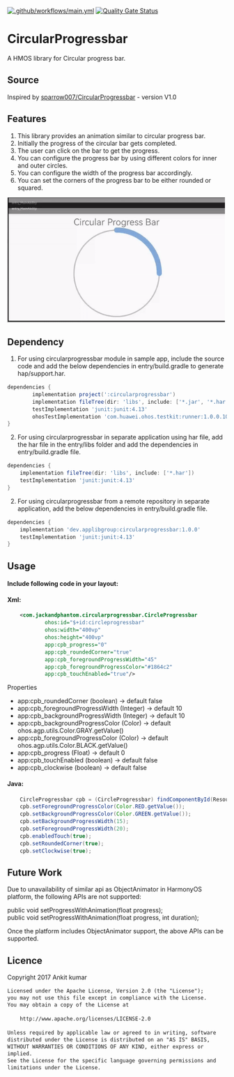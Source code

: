 [![.github/workflows/main.yml](https://github.com/applibgroup/CircularProgressbar/actions/workflows/main.yml/badge.svg)](https://github.com/applibgroup/CircularProgressbar/actions/workflows/main.yml)
[![Quality Gate Status](https://sonarcloud.io/api/project_badges/measure?project=applibgroup_CircularProgressbar&metric=alert_status)](https://sonarcloud.io/summary/new_code?id=applibgroup_CircularProgressbar)

# CircularProgressbar
A HMOS library for Circular progress bar.

## Source
Inspired by [sparrow007/CircularProgressbar](https://github.com/sparrow007/CircularProgressbar) - version V1.0

## Features
1. This library provides an animation similar to circular progress bar.
2. Initially the progress of the circular bar gets completed.
3. The user can click on the bar to get the progress.
4. You can configure the progress bar by using different colors for inner and outer circles.
5. You can configure the width of the progress bar accordingly.
6. You can set the corners of the progress bar to be either rounded or squared.

<img src="screenshots/circularprogressbar.gif" width="500">

## Dependency
1. For using circularprogressbar module in sample app, include the source code and add the below dependencies in entry/build.gradle to generate hap/support.har.
```groovy
dependencies {
        implementation project(':circularprogressbar')
        implementation fileTree(dir: 'libs', include: ['*.jar', '*.har'])
        testImplementation 'junit:junit:4.13'
        ohosTestImplementation 'com.huawei.ohos.testkit:runner:1.0.0.100'
}
```
2. For using circularprogressbar in separate application using har file, add the har file in the entry/libs folder and add the dependencies in entry/build.gradle file.
```groovy
dependencies {
	implementation fileTree(dir: 'libs', include: ['*.har'])
	testImplementation 'junit:junit:4.13'
}	
```

2. For using circularprogressbar from a remote repository in separate application, add the below dependencies in entry/build.gradle file.
```groovy
dependencies {
	implementation 'dev.applibgroup:circularprogressbar:1.0.0'
	testImplementation 'junit:junit:4.13'
}	
```

## Usage
#### Include following code in your layout:
#### Xml:
```xml
    <com.jackandphantom.circularprogressbar.CircleProgressbar
            ohos:id="$+id:circleprogressbar"
            ohos:width="400vp"
            ohos:height="400vp"
            app:cpb_progress="0"
            app:cpb_roundedCorner="true"
            app:cpb_foregroundProgressWidth="45"
            app:cpb_foregroundProgressColor="#1864c2"
            app:cpb_touchEnabled="true"/>
```
Properties

*   app:cpb_roundedCorner            (boolean)  ->  default false
*   app:cpb_foregroundProgressWidth  (Integer)  ->  default 10
*   app:cpb_backgroundProgressWidth  (Integer)  ->  default 10
*   app:cpb_backgroundProgressColor  (Color)    ->  default ohos.agp.utils.Color.GRAY.getValue()
*   app:cpb_foregroundProgressColor  (Color)    ->  default ohos.agp.utils.Color.BLACK.getValue()
*   app:cpb_progress                 (Float)    ->  default 0
*   app:cpb_touchEnabled             (boolean)  ->  default false
*   app:cpb_clockwise                (boolean)  ->  default false

#### Java:
```java
    CircleProgressbar cpb = (CircleProgressbar) findComponentById(ResourceTable.Id_circleprogressbar);
    cpb.setForegroundProgressColor(Color.RED.getValue());
    cpb.setBackgroundProgressColor(Color.GREEN.getValue());
    cpb.setBackgroundProgressWidth(15);
    cpb.setForegroundProgressWidth(20);
    cpb.enabledTouch(true);
    cpb.setRoundedCorner(true);
    cpb.setClockwise(true);
```

## Future Work
Due to unavailability of similar api as ObjectAnimator in HarmonyOS platform, the following APIs are not supported:

public void setProgressWithAnimation(float progress); <br />
public void setProgressWithAnimation(float progress, int duration);

Once the platform includes ObjectAnimator support, the above APIs can be supported.
                                                                                                   
## Licence
Copyright 2017 Ankit kumar
```
Licensed under the Apache License, Version 2.0 (the "License");
you may not use this file except in compliance with the License.
You may obtain a copy of the License at

    http://www.apache.org/licenses/LICENSE-2.0

Unless required by applicable law or agreed to in writing, software
distributed under the License is distributed on an "AS IS" BASIS,
WITHOUT WARRANTIES OR CONDITIONS OF ANY KIND, either express or implied.
See the License for the specific language governing permissions and
limitations under the License.
```                                                                                   

